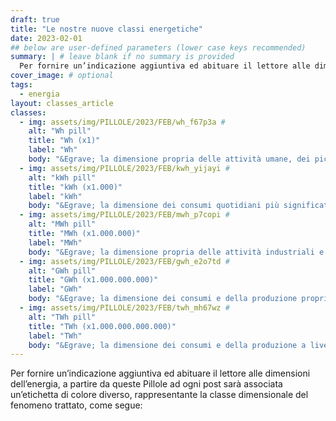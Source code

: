```yaml
---
draft: true
title: "Le nostre nuove classi energetiche"
date: 2023-02-01
## below are user-defined parameters (lower case keys recommended)
summary: | # leave blank if no summary is provided
  Per fornire un’indicazione aggiuntiva ed abituare il lettore alle dimensioni dell’energia, a partire da queste Pillole ad ogni post sarà associata un’etichetta di colore diverso, rappresentante la classe dimensionale del fenomeno trattato
cover_image: # optional
tags:
  - energia
layout: classes_article
classes:
  - img: assets/img/PILLOLE/2023/FEB/wh_f67p3a #
    alt: "Wh pill"
    title: "Wh (x1)"
    label: "Wh"
    body: "&Egrave; la dimensione propria delle attività umane, dei piccoli elettrodomestici, dei piccoli consumi energetici quotidiani"
  - img: assets/img/PILLOLE/2023/FEB/kwh_yijayi #
    alt: "kWh pill"
    title: "kWh (x1.000)"
    label: "kWh"
    body: "&Egrave; la dimensione dei consumi quotidiani più significativi, delle automobili, degli elettrodomestici più energivori"
  - img: assets/img/PILLOLE/2023/FEB/mwh_p7copi #
    alt: "MWh pill"
    title: "MWh (x1.000.000)"
    label: "MWh"
    body: "&Egrave; la dimensione propria delle attività industriali e delle piccole comunità"
  - img: assets/img/PILLOLE/2023/FEB/gwh_e2o7td #
    alt: "GWh pill"
    title: "GWh (x1.000.000.000)"
    label: "GWh"
    body: "&Egrave; la dimensione dei consumi e della produzione propria dei grandi impianti e delle grandi comunità"
  - img: assets/img/PILLOLE/2023/FEB/twh_mh67wz #
    alt: "TWh pill"
    title: "TWh (x1.000.000.000.000)"
    label: "TWh"
    body: "&Egrave; la dimensione dei consumi e della produzione a livello nazionale e transnazionale, delle categorie aggregate"
---
```


Per fornire un’indicazione aggiuntiva ed abituare il lettore alle dimensioni dell’energia, a partire da queste Pillole ad ogni post sarà associata un’etichetta di colore diverso, rappresentante la classe dimensionale del fenomeno trattato, come segue:

<!--
  created 2023-02-01 15:42:54.300152 +0100 CET m=+0.124957210
-->